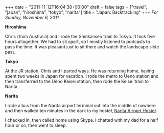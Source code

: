 +++
date = "2011-11-12T16:04:38+00:00"
draft = false
tags = ["travel", "japan", "hiroshima", "tokyo", "narita"]
title = "Japan: Backtracking"
+++
*For Sunday, November 6, 2011*

**Hiroshima**

Chris (from Australia) and I rode the Shinkansen train to Tokyo. It took five hours altogether. We had to sit apart, so I mostly listened to podcasts to pass the time. It was pleasant just to sit there and watch the landscape slide past.

**Tokyo**

At the JR station, Chris and I parted ways. He was returning home, having spent two weeks in Japan for vacation. I rode the metro to Ueno station and then transferred to the Ueno Keisei station, then rode the Keisei train to Narita.

**Narita**

I rode a bus from the Narita airport terminal out into the middle of nowhere and then walked ten minutes in the dark to my hostel, [Narita Airport Hostel](http://www.hostelworld.com/hosteldetails.php/Narita-Airport-Hostel/Narita-Airport/28878).

I checked in, then called home using Skype. I chatted with my dad for a half hour or so, then went to sleep.